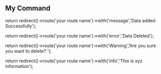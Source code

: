 ## My Command 
return redirect()->route('your route name')->with('message','Data added Successfully');

return redirect()->route('your route name')->with('error','Data Deleted');

return redirect()->route('your route name')->with('Warning','Are you sure you want to delete? ');

return redirect()->route('your route name')->with('info','This is xyz information');
